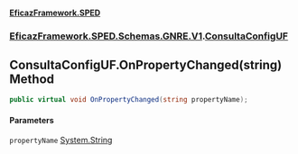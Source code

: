 #### [EficazFramework.SPED](EficazFrameworkSPED.md 'EficazFramework SPED')
### [EficazFramework.SPED.Schemas.GNRE.V1](EficazFramework.SPED.Schemas.GNRE.V1.md 'EficazFramework.SPED.Schemas.GNRE.V1').[ConsultaConfigUF](EficazFramework.SPED.Schemas.GNRE.V1/ConsultaConfigUF.md 'EficazFramework.SPED.Schemas.GNRE.V1.ConsultaConfigUF')

## ConsultaConfigUF.OnPropertyChanged(string) Method

```csharp
public virtual void OnPropertyChanged(string propertyName);
```
#### Parameters

<a name='EficazFramework.SPED.Schemas.GNRE.V1.ConsultaConfigUF.OnPropertyChanged(string).propertyName'></a>

`propertyName` [System.String](https://docs.microsoft.com/en-us/dotnet/api/System.String 'System.String')